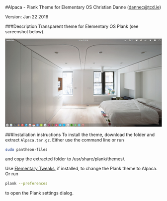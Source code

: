 #Alpaca - Plank Theme for Elementary OS
Christian Danne (dannec@tcd.ie)  

Version: Jan 22 2016  

###Description
Transparent theme for Elementary OS Plank (see screenshot below). 

![Screenshot](screenshot.png "Screenshot")

###Installation instructions
To install the theme, download the folder and extract `Alpaca.tar.gz`. Either use the command line or run

```bash
sudo pantheon-files
```

and copy the extracted folder to /usr/share/plank/themes/. 

Use [Elementary Tweaks](https://launchpad.net/elementary-tweaks), if installed, to change the Plank theme to Alpaca. Or run

```bash
plank --preferences
```
to open the Plank settings dialog. 

 
 

 
 


 


   
    
